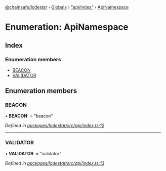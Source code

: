 [@chainsafe/lodestar](../README.md) › [Globals](../globals.md) › ["api/index"](../modules/_api_index_.md) › [ApiNamespace](_api_index_.apinamespace.md)

# Enumeration: ApiNamespace

## Index

### Enumeration members

* [BEACON](_api_index_.apinamespace.md#beacon)
* [VALIDATOR](_api_index_.apinamespace.md#validator)

## Enumeration members

###  BEACON

• **BEACON**: = "beacon"

*Defined in [packages/lodestar/src/api/index.ts:12](https://github.com/ChainSafe/lodestar/blob/1d5598773/packages/lodestar/src/api/index.ts#L12)*

___

###  VALIDATOR

• **VALIDATOR**: = "validator"

*Defined in [packages/lodestar/src/api/index.ts:13](https://github.com/ChainSafe/lodestar/blob/1d5598773/packages/lodestar/src/api/index.ts#L13)*
